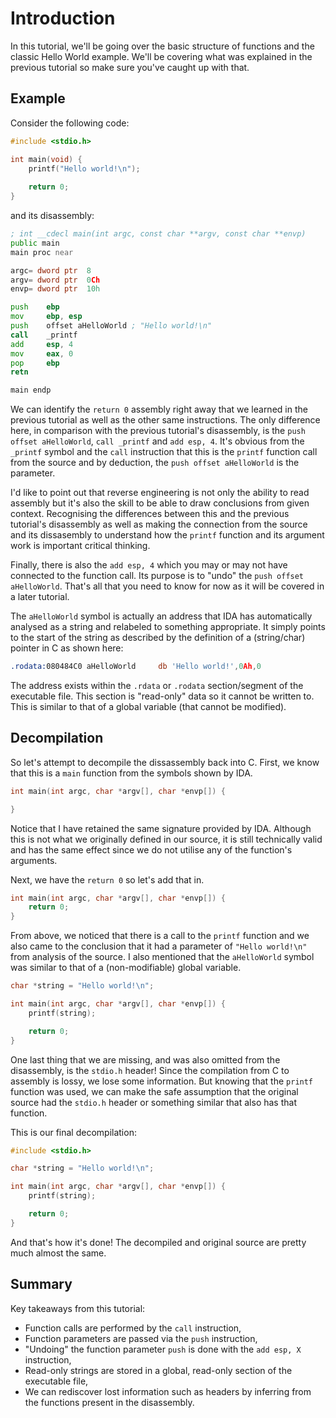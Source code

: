 # Introduction

In this tutorial, we'll be going over the basic structure of functions and the classic Hello World example. We'll be covering what was explained in the previous tutorial so make sure you've caught up with that.

## Example

Consider the following code:

```c
#include <stdio.h>

int main(void) {
    printf("Hello world!\n");
    
    return 0;
}
```

and its disassembly:

```asm
; int __cdecl main(int argc, const char **argv, const char **envp)
public main
main proc near

argc= dword ptr  8
argv= dword ptr  0Ch
envp= dword ptr  10h

push    ebp
mov     ebp, esp
push    offset aHelloWorld ; "Hello world!\n"
call    _printf
add     esp, 4
mov     eax, 0
pop     ebp
retn

main endp
```

We can identify the `return 0` assembly right away that we learned in the previous tutorial as well as the other same instructions. The only difference here, in comparison with the previous tutorial's disassembly, is the `push offset aHelloWorld`, `call _printf` and `add esp, 4`. It's obvious from the `_printf` symbol and the `call` instruction that this is the `printf` function call from the source and by deduction, the `push offset aHelloWorld` is the parameter.

I'd like to point out that reverse engineering is not only the ability to read assembly but it's also the skill to be able to draw conclusions from given context. Recognising the differences between this and the previous tutorial's disassembly as well as making the connection from the source and its dissasembly to understand how the `printf` function and its argument work is important critical thinking.

Finally, there is also the `add esp, 4` which you may or may not have connected to the function call. Its purpose is to "undo" the `push offset aHelloWorld`. That's all that you need to know for now as it will be covered in a later tutorial.

The `aHelloWorld` symbol is actually an address that IDA has automatically analysed as a string and relabeled to something appropriate. It simply points to the start of the string as described by the definition of a (string/char) pointer in C as shown here:

```asm
.rodata:080484C0 aHelloWorld     db 'Hello world!',0Ah,0
```

The address exists within the `.rdata` or `.rodata` section/segment of the executable file. This section is "read-only" data so it cannot be written to. This is similar to that of a global variable (that cannot be modified).

## Decompilation

So let's attempt to decompile the dissassembly back into C. First, we know that this is a `main` function from the symbols shown by IDA.

```c
int main(int argc, char *argv[], char *envp[]) {

}
```

Notice that I have retained the same signature provided by IDA. Although this is not what we originally defined in our source, it is still technically valid and has the same effect since we do not utilise any of the function's arguments.

Next, we have the `return 0` so let's add that in.

```c
int main(int argc, char *argv[], char *envp[]) {
    return 0;
}
```

From above, we noticed that there is a call to the `printf` function and we also came to the conclusion that it had a parameter of `"Hello world!\n"` from analysis of the source. I also mentioned that the `aHelloWorld` symbol was similar to that of a (non-modifiable) global variable.

```c
char *string = "Hello world!\n";

int main(int argc, char *argv[], char *envp[]) {
    printf(string);

    return 0;
}
```

One last thing that we are missing, and was also omitted from the disassembly, is the `stdio.h` header! Since the compilation from C to assembly is lossy, we lose some information. But knowing that the `printf` function was used, we can make the safe assumption that the original source had the `stdio.h` header or something similar that also has that function.

This is our final decompilation:

```c
#include <stdio.h>

char *string = "Hello world!\n";

int main(int argc, char *argv[], char *envp[]) {
    printf(string);

    return 0;
}
```

And that's how it's done! The decompiled and original source are pretty much almost the same.

## Summary

Key takeaways from this tutorial:

* Function calls are performed by the `call` instruction,
* Function parameters are passed via the `push` instruction,
* "Undoing" the function parameter `push` is done with the `add esp, X` instruction,
* Read-only strings are stored in a global, read-only section of the executable file,
* We can rediscover lost information such as headers by inferring from the functions present in the disassembly.
